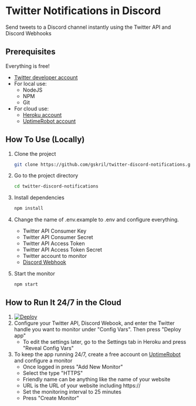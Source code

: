 # Twitter Notifications in Discord
Send tweets to a Discord channel instantly using the Twitter API and Discord Webhooks

## Prerequisites
Everything is free!
- [Twitter developer account](https://developer.twitter.com/en/apply-for-access)
- For local use:
	- NodeJS
	- NPM
	- Git
- For cloud use:
	- [Heroku account](https://signup.heroku.com/)
	- [UptimeRobot account](https://uptimerobot.com/signUp)

## How To Use (Locally)
1. Clone the project
	```bash
	git clone https://github.com/gskril/twitter-discord-notifications.git
	```

2. Go to the project directory
	```bash
	cd twitter-discord-notifications
	```

3. Install dependencies
	```bash
	npm install
	```

4. Change the name of .env.example to .env and configure everything.
    - Twitter API Consumer Key
    - Twitter API Consumer Secret
    - Twitter API Access Token
    - Twitter API Access Token Secret
    - Twitter account to monitor
    - [Discord Webhook](https://support.discord.com/hc/en-us/articles/228383668-Intro-to-Webhooks)
  
5. Start the monitor
	```bash
	npm start
	```
  
  
## How to Run It 24/7 in the Cloud
1. [![Deploy](https://www.herokucdn.com/deploy/button.svg)](https://heroku.com/deploy)
2. Configure your Twitter API, Discord Webook, and enter the Twitter handle you want to monitor under "Config Vars". Then press "Deploy app"
	- To edit the settings later, go to the Settings tab in Heroku and press "Reveal Config Vars"
3. To keep the app running 24/7, create a free account on [UptimeRobot](https://uptimerobot.com/signUp) and configure a monitor
	- Once logged in press "Add New Monitor"
	- Select the type "HTTPS"
	- Friendly name can be anything like the name of your website
	- URL is the URL of your website including https://
	- Set the monitoring interval to 25 minutes
	- Press "Create Monitor"